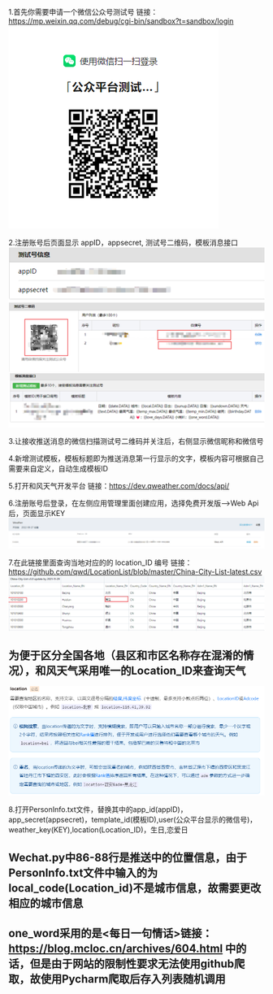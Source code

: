 1.首先你需要申请一个微信公众号测试号 链接：https://mp.weixin.qq.com/debug/cgi-bin/sandbox?t=sandbox/login
![image](Photo/login.png)

2.注册账号后页面显示 appID，appsecret, 测试号二维码，模板消息接口
![image](Photo/id_secret.png)
![image](Photo/code.png)
![image](Photo/template.png)

3.让接收推送消息的微信扫描测试号二维码并关注后，右侧显示微信昵称和微信号

4.新增测试模板，模板标题即为推送消息第一行显示的文字，模板内容可根据自己需要来自定义，自动生成模板ID

5.打开和风天气开发平台 链接：https://dev.qweather.com/docs/api/

6.注册账号后登录，在左侧应用管理里面创建应用，选择免费开发版-->Web Api 后，页面显示KEY
![image](Photo/weather.png)

7.在此链接里面查询当地对应的的 location_ID 编号 链接：https://github.com/qwd/LocationList/blob/master/China-City-List-latest.csv
![image](Photo/local.png)

## 为便于区分全国各地（县区和市区名称存在混淆的情况），和风天气采用唯一的Location_ID来查询天气
![image](Photo/local_code.png)

8.打开PersonInfo.txt文件，替换其中的app_id(appID)，app_secret(appsecret)，template_id(模板ID),user(公众平台显示的微信号)，weather_key(KEY),location(Location_ID)，生日,恋爱日

## Wechat.py中86-88行是推送中的位置信息，由于PersonInfo.txt文件中输入的为local_code(Location_id)不是城市信息，故需要更改相应的城市信息

## one_word采用的是<每日一句情话>链接：https://blog.mcloc.cn/archives/604.html 中的话，但是由于网站的限制性要求无法使用github爬取，故使用Pycharm爬取后存入列表随机调用
